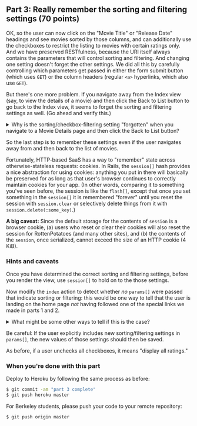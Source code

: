 
## Part 3: Really remember the sorting and filtering settings (70 points)

OK, so the user can now click on the "Movie Title" or "Release Date"
headings and see movies sorted by those columns, and can additionally
use the checkboxes to restrict the listing to movies with certain
ratings only. And we have preserved RESTfulness, because the URI
itself always contains the parameters that will control sorting and
filtering.  And changing one setting doesn't forget the other
settings.  We did all this by carefully controlling which parameters
get passed in either the form submit button (which uses `GET`) or the
column headers (regular `<a>` hyperlinks, which also use `GET`).

But there's one more problem. If you navigate away from the Index view (say, to view
the details of a movie) and then click the Back to List button to go
back to the Index view, it seems to forget the sorting and filtering
settings as well.  (Go ahead and verify this.)

<details>
<summary>
Why is the sorting/checkbox-filtering setting "forgotten" when you
navigate to a Movie Details page and then click the Back to List button?
</summary>
<blockquote>
The Back to List button is just a link for the RESTful route `GET
/movies`, but in parts 1 and 2, we have been adding extra parameters
to the route (in both the form submission and the column header links)
to encode those settings. 
</blockquote>
</details>

So the last step is to remember these settings even if the user
navigates away from and then back to the list of movies. 

Fortunately, HTTP-based SaaS has a way to "remember" state across
otherwise-stateless requests: cookies.  In Rails, the `session[]` hash
provides a nice abstraction for using cookies: anything you put in
there will basically be preserved for as long as that user's browser
continues to correctly maintain cookies for your app.
(In other words, comparing it to something you've seen before, the
session is like the `flash[]`, except that once you set 
something in the `session[]` it is remembered "forever" until you
reset the session with `session.clear` or selectively delete things
from it with `session.delete(:some_key)`.)

**A big caveat:** Since the default storage for the contents of
`session` is a browser cookie, (a) users who reset or
clear their cookies will also reset the session for RottenPotatoes
(and many other sites), and (b) the contents of the `session`, once
serialized, cannot exceed the size of an HTTP cookie (4 KiB).

### Hints and caveats

Once you have determined the correct sorting and filtering settings,
before you render the view, use `session[]` to hold on to the those settings.

Now modify the `index` action to detect whether _no_ `params[]` were
passed that indicate sorting or filtering: this would be one way to
tell that the user is landing on the home page _not_ having followed
one of the special links we made in parts 1 and 2. 

<details>
<summary>
What might be some other ways to tell if this is the case?
</summary>
<blockquote>
One possibility is to look at the HTTP `Referer` [sic] header, which
tells what page the user just came from when following a link.
(Exercise: check the Rails docs to learn how to get access to the
headers.)  However, to keep things at the same level of abstraction,
it's more reliable to use `params`.  We could, e.g., add a special
value in `params` for the links served on the home page that
explicitly marks the links as being on the home page, say
`params[:home]=1`.  Then the absence of `params[:home]` means the user
got to the home page from someplace else.
</blockquote>
</details>


Be  careful: If the user explicitly includes new sorting/filtering
settings in `params[]`, the new values of those settings should then
be saved.

As before, if a user unchecks all checkboxes, it means "display all ratings."

### When you're done with this part

Deploy to Heroku by following the same process as before:

```sh
$ git commit -am "part 3 complete"
$ git push heroku master
```

For Berkeley students, please push your code to your remote repository:

```sh
$ git push origin master
```

